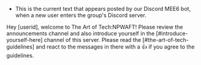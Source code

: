 * This is the current text that appears posted by our Discord MEE6 bot, when a new user enters the group's Discord server.

Hey [userid], welcome to The Art of Tech:NPWAFT! Please review the announcements channel and also introduce yourself in the [#introduce-yourself-here] channel of this server. Please read the [#the-art-of-tech-guidelines] and react to the messages in there with a :thumbsup: if you agree to the guidelines.
